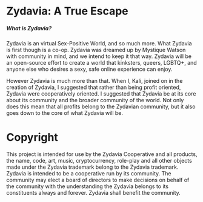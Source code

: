 # Zydavia: A True Escape

<h5>What is Zydavia?</h5>
Zydavia is an virtual Sex-Positive World, and so much more.
What Zydavia is first though is a co-op. Zydavia was dreamed up by Mystique Watson with community in mind, and we intend to keep it that way. 
Zydavia will be an open-source effort to create a world that kinksters, queers, LGBTQ+, and anyone else who desires a sexy, safe online experience can enjoy.

However Zydavia is much more than that. When I, Kali, joined on in the creation of Zydavia, I suggested that rather than being profit oriented, Zydavia were cooperatively oriented. I suggested that Zydavia be at its core about its community and the broader community of the world. Not only does this mean that all profits belong to the Zydavian community, but it also goes down to the core of what Zydavia will be.




# Copyright
This project is intended for use by the Zydavia Cooperative and all products, the name, code, art, music, cryptocurrency, role-play and all other objects made under the Zydavia trademark belong to the Zydavia trademark. 
Zydavia is intended to be a cooperative run by its community. The community may elect a board of directors to make decisions on behalf of the community with the understanding the Zydavia belongs to its constituents always and forever. Zydavia shall benefit the community. 
